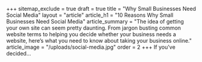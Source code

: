 +++
sitemap_exclude = true
draft = true
title = "Why Small Businesses Need Social Media"
layout = "article"
article_h1 = "10 Reasons Why Small Businesses Need Social Media"
article_summary = "The idea of getting your own site can seem pretty daunting. From jargon busting common website terms to helping you decide whether your business needs a website, here’s what you need to know about taking your business online."
article_image = "/uploads/social-media.jpg"
order = 2
+++
If you've decided...